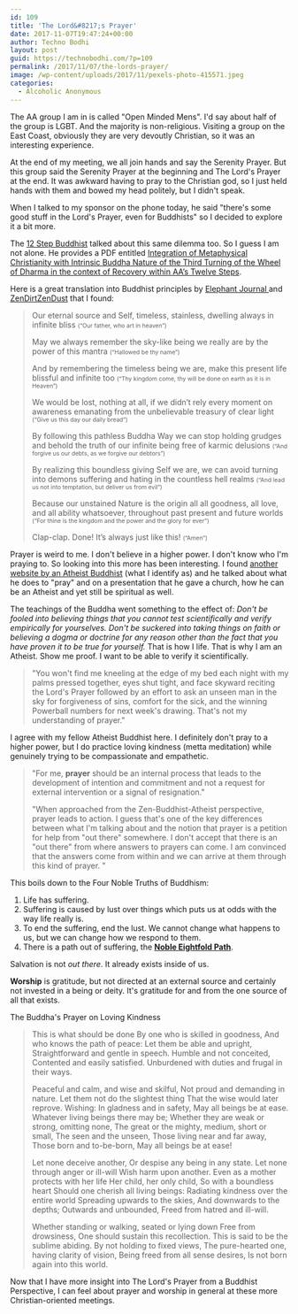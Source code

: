```yaml
---
id: 109
title: 'The Lord&#8217;s Prayer'
date: 2017-11-07T19:47:24+00:00
author: Techno Bodhi
layout: post
guid: https://technobodhi.com/?p=109
permalink: /2017/11/07/the-lords-prayer/
image: /wp-content/uploads/2017/11/pexels-photo-415571.jpeg
categories:
  - Alcoholic Anonymous
---
```

The AA group I am in is called "Open Minded Mens". I'd say about half of the group is LGBT. And the majority is non-religious. Visiting a group on the East Coast, obviously they are very devoutly Christian, so it was an interesting experience.

At the end of my meeting, we all join hands and say the Serenity Prayer. But this group said the Serenity Prayer at the beginning and The Lord's Prayer at the end. It was awkward having to pray to the Christian god, so I just held hands with them and bowed my head politely, but I didn't speak.

When I talked to my sponsor on the phone today, he said "there's some good stuff in the Lord's Prayer, even for Buddhists" so I decided to explore it a bit more.

The <a href="http://www.the12stepbuddhist.com/the-lords-prayer-emmet-fox/">12 Step Buddhist</a> talked about this same dilemma too. So I guess I am not alone. He provides a PDF entitled <a title="LordsPrayer_EmmetFox" href="http://www.surrenderworks.com/newthoughtlibrary/Emmet%20Fox/The%20Lord%27s%20Prayer.pdf">Integration of Metaphysical Christianity with Intrinsic Buddha Nature of the Third Turning of the Wheel of Dharma in the context of Recovery within AA’s Twelve Steps</a>.

Here is a great translation into Buddhist principles by <a href="https://www.elephantjournal.com/2011/05/a-zen-translation-of-the-lords-prayer-andrew-wilson/">Elephant Journal </a>and <a href="https://zendirtzendust.wordpress.com/2010/06/01/the-lords-prayer-zen-edition/">ZenDirtZenDust</a> that I found:
<blockquote>Our eternal source and Self, timeless, stainless, dwelling always in infinite bliss <span style="font-size: 75%;">(“Our father, who art in heaven”)</span>

May we always remember the sky-like being we really are by the power of this mantra <span style="font-size: 75%;">(“Hallowed be thy name”)</span>

And by remembering the timeless being we are, make this present life blissful and infinite too <span style="font-size: 75%;">(“Thy kingdom come, thy will be done on earth as it is in Heaven”)</span>

We would be lost, nothing at all, if we didn’t rely every moment on awareness emanating from the unbelievable treasury of clear light <span style="font-size: 75%;">(“Give us this day our daily bread”)</span>

By following this pathless Buddha Way we can stop holding grudges and behold the truth of our infinite being free of karmic delusions <span style="font-size: 75%;">(“And forgive us our debts, as we forgive our debtors”)</span>

By realizing this boundless giving Self we are, we can avoid turning into demons suffering and hating in the countless hell realms <span style="font-size: 75%;">(“And lead us not into temptation, but deliver us from evil”)</span>

Because our unstained Nature is the origin all all goodness, all love, and all ability whatsoever, throughout past present and future worlds <span style="font-size: 75%;">(“For thine is the kingdom and the power and the glory for ever”)</span>

Clap-clap. Done! It’s always just like this! <span style="font-size: 75%;">(“Amen”)</span></blockquote>
Prayer is weird to me. I don't believe in a higher power. I don't know who I'm praying to. So looking into this more has been interesting. I found <a href="http://www.eyeofchan.org/all-articles/articles-by-author/by-yin-de/730-the-prayer-of-a-zen-buddhist-atheist.html">another website by an Atheist Buddhist</a> (what I identify as) and he talked about what he does to "pray" and on a presentation that he gave a church, how he can be an Atheist and yet still be spiritual as well.

The teachings of the Buddha went something to the effect of: <em>Don't be fooled into believing things that you cannot test scientifically and verify empirically for yourselves. Don't be suckered into taking things on faith or believing a dogma or doctrine for any reason other than the fact that you have proven it to be true for yourself. </em>That is how I life. That is why I am an Atheist. Show me proof. I want to be able to verify it scientifically.
<blockquote>"You won't find me kneeling at the edge of my bed each night with my palms pressed together, eyes shut tight, and face skyward reciting the Lord's Prayer followed by an effort to ask an unseen man in the sky for forgiveness of sins, comfort for the sick, and the winning Powerball numbers for next week's drawing. That's not my understanding of prayer."</blockquote>
I agree with my fellow Atheist Buddhist here. I definitely don't pray to a higher power, but I do practice loving kindness (metta meditation) while genuinely trying to be compassionate and empathetic.
<blockquote>"For me, <strong>prayer</strong> should be an internal process that leads to the development of intention and commitment and not a request for external intervention or a signal of resignation."

"When approached from the Zen-Buddhist-Atheist perspective, prayer leads to action. I guess that's one of the key differences between what I'm talking about and the notion that prayer is a petition for help from "out there" somewhere. I don't accept that there is an "out there" from where answers to prayers can come. I am convinced that the answers come from within and we can arrive at them through this kind of prayer. "</blockquote>
This boils down to the Four Noble Truths of Buddhism:
<ol>
	<li>Life has suffering.</li>
	<li>Suffering is caused by lust over things which puts us at odds with the way life really is.</li>
	<li>To end the suffering, end the lust. We cannot change what happens to us, but we can change how we respond to them.</li>
	<li>There is a path out of suffering, the <strong><a href="https://thebuddhistcentre.com/text/noble-eightfold-path">Noble Eightfold Path</a></strong>.</li>
</ol>
Salvation is not <em>out there</em>. It already exists inside of us.

<strong>Worship</strong> is gratitude, but not directed at an external source and certainly not invested in a being or deity. It's gratitude for and from the one source of all that exists.

The Buddha's Prayer on Loving Kindness
<blockquote>This is what should be done
By one who is skilled in goodness,
And who knows the path of peace:
Let them be able and upright,
Straightforward and gentle in speech.
Humble and not conceited,
Contented and easily satisfied.
Unburdened with duties and frugal in their ways.

Peaceful and calm, and wise and skilful,
Not proud and demanding in nature.
Let them not do the slightest thing
That the wise would later reprove.
Wishing: In gladness and in safety,
May all beings be at ease.
Whatever living beings there may be;
Whether they are weak or strong, omitting none,
The great or the mighty, medium, short or small,
The seen and the unseen,
Those living near and far away,
Those born and to-be-born,
May all beings be at ease!

Let none deceive another,
Or despise any being in any state.
Let none through anger or ill-will
Wish harm upon another.
Even as a mother protects with her life
Her child, her only child,
So with a boundless heart
Should one cherish all living beings:
Radiating kindness over the entire world
Spreading upwards to the skies,
And downwards to the depths;
Outwards and unbounded,
Freed from hatred and ill-will.

Whether standing or walking, seated or lying down
Free from drowsiness,
One should sustain this recollection.
This is said to be the sublime abiding.
By not holding to fixed views,
The pure-hearted one, having clarity of vision,
Being freed from all sense desires,
Is not born again into this world.</blockquote>
Now that I have more insight into The Lord's Prayer from a Buddhist Perspective, I can feel about prayer and worship in general at these more Christian-oriented meetings.